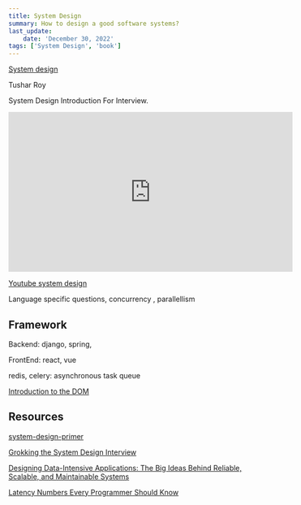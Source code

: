 ```yaml
---
title: System Design
summary: How to design a good software systems?
last_update:
    date: 'December 30, 2022'
tags: ['System Design', 'book']
---
```


[System design](https://medium.com/the-andela-way/system-design-in-software-development-f360ce6fcbb9)

Tushar Roy

System Design Introduction For Interview.

<iframe width="560" height="315" src="https://www.youtube.com/embed/UzLMhqg3_Wc" frameborder="0" allowfullscreen></iframe>

[Youtube system design](http://highscalability.com/)

Language specific questions, concurrency , parallellism

## Framework

Backend: django, spring,

FrontEnd: react, vue

redis, celery: asynchronous task queue

[Introduction to the DOM](https://developer.mozilla.org/en-US/docs/Web/API/Document_Object_Model/Introduction)

## Resources

[system-design-primer](https://github.com/donnemartin/system-design-primer)

[Grokking the System Design Interview](https://www.educative.io/courses/grokking-the-system-design-interview)

[Designing Data-Intensive Applications: The Big Ideas Behind Reliable, Scalable, and Maintainable Systems](https://learning.oreilly.com/library/view/designing-data-intensive-applications/9781491903063/)

[Latency Numbers Every Programmer Should Know](https://colin-scott.github.io/personal_website/research/interactive_latency.html)
